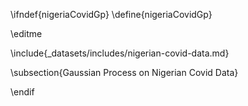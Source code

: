 \ifndef{nigeriaCovidGp}
\define{nigeriaCovidGp}

\editme

\include{_datasets/includes/nigerian-covid-data.md}

\subsection{Gaussian Process on Nigerian Covid Data}


\endif
